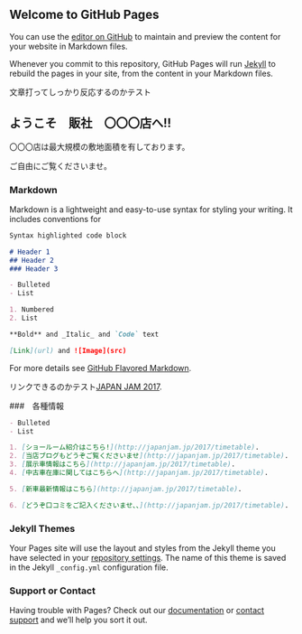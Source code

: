 ## Welcome to GitHub Pages

You can use the [editor on GitHub](https://github.com/HCsai12/hm2017test.github.com/edit/master/index.md) to maintain and preview the content for your website in Markdown files.

Whenever you commit to this repository, GitHub Pages will run [Jekyll](https://jekyllrb.com/) to rebuild the pages in your site, from the content in your Markdown files.

文章打ってしっかり反応するのかテスト

## ようこそ　販社　〇〇〇店へ!!

〇〇〇店は最大規模の敷地面積を有しております。

ご自由にご覧くださいませ。

### Markdown

Markdown is a lightweight and easy-to-use syntax for styling your writing. It includes conventions for

```markdown
Syntax highlighted code block

# Header 1
## Header 2
### Header 3

- Bulleted
- List

1. Numbered
2. List

**Bold** and _Italic_ and `Code` text

[Link](url) and ![Image](src)
```

For more details see [GitHub Flavored Markdown](https://guides.github.com/features/mastering-markdown/).

リンクできるのかテスト[JAPAN JAM 2017](http://japanjam.jp/2017/timetable).

###　各種情報
```markdown
- Bulleted
- List

1. [ショールーム紹介はこちら!](http://japanjam.jp/2017/timetable).
2. [当店ブログもどうぞご覧くださいませ](http://japanjam.jp/2017/timetable).
3. [展示車情報はこちら](http://japanjam.jp/2017/timetable).
4. [中古車在庫に関してはこちらへ](http://japanjam.jp/2017/timetable).

5. [新車最新情報はこちら](http://japanjam.jp/2017/timetable).

6. [どうぞ口コミをご記入くださいませ、、](http://japanjam.jp/2017/timetable).
```

### Jekyll Themes

Your Pages site will use the layout and styles from the Jekyll theme you have selected in your [repository settings](https://github.com/HCsai12/hm2017test.github.com/settings). The name of this theme is saved in the Jekyll `_config.yml` configuration file.

### Support or Contact

Having trouble with Pages? Check out our [documentation](https://help.github.com/categories/github-pages-basics/) or [contact support](https://github.com/contact) and we’ll help you sort it out.

